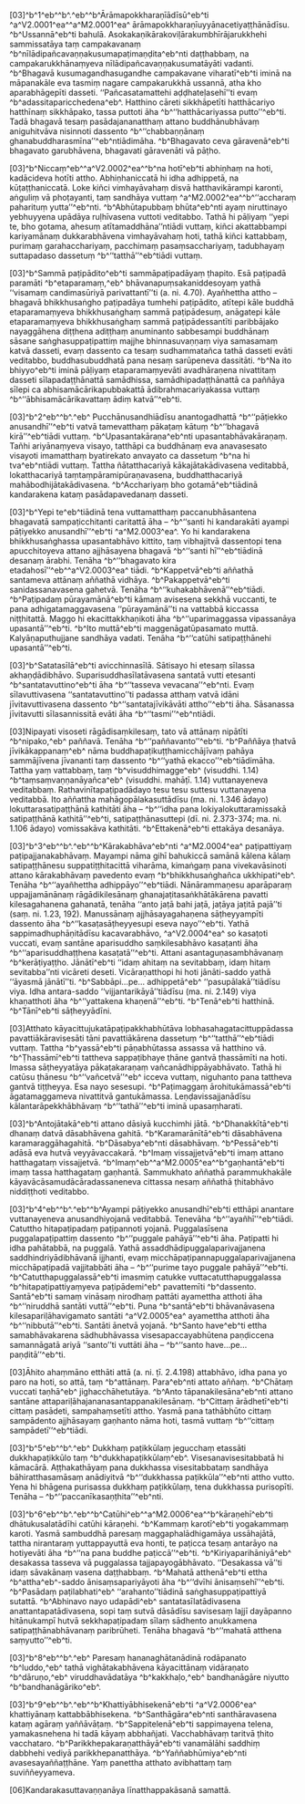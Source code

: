 [03]^b^1^eb^^b^.^eb^^b^Ārāmapokkharaṇīādīsū^eb^ti ^a^V2.0001^ea^^a^M2.0001^ea^ ārāmapokkharaṇīuyyānacetiyaṭṭhānādīsu. ^b^Ussannā^eb^ti bahulā. Asokakaṇikārakoviḷārakumbhīrājarukkhehi sammissatāya taṃ campakavanaṃ ^b^nīlādipañcavaṇṇakusumapaṭimaṇḍita^eb^nti daṭṭhabbaṃ, na campakarukkhānaṃyeva nīlādipañcavaṇṇakusumatāyāti vadanti. ^b^Bhagavā kusumagandhasugandhe campakavane viharatī^eb^ti iminā na māpanakāle eva tasmiṃ nagare campakarukkhā ussannā, atha kho aparabhāgepīti dasseti. ‘‘Pañcasatamattehi aḍḍhateḷasehī’’ti evaṃ ^b^adassitaparicchedena^eb^. Hatthino cāreti sikkhāpetīti hatthācariyo hatthīnaṃ sikkhāpako, tassa puttoti āha ^b^‘‘hatthācariyassa putto’’^eb^ti. Tadā bhagavā tesaṃ pasādajananatthaṃ attano buddhānubhāvaṃ aniguhitvāva nisinnoti dassento ^b^‘‘chabbaṇṇānaṃ ghanabuddharasmīna’’^eb^ntiādimāha. ^b^Bhagavato ceva gāravenā^eb^ti bhagavato garubhāvena, bhagavati gāravenāti vā pāṭho.

[03]^b^Niccaṃ^eb^^a^V2.0002^ea^^b^na hotī^eb^ti abhiṇhaṃ na hoti, kadācideva hotīti attho. Abhiṇhaniccatā hi idha adhippetā, na kūṭaṭṭhaniccatā. Loke kiñci vimhayāvahaṃ disvā hatthavikārampi karonti, aṅguliṃ vā phoṭayanti, taṃ sandhāya vuttaṃ ^a^M2.0002^ea^^b^‘‘accharaṃ paharituṃ yutta’’^eb^nti. ^b^Abhūtapubbaṃ bhūta^eb^nti ayaṃ niruttinayo yebhuyyena upādāya ruḷhīvasena vuttoti veditabbo. Tathā hi pāḷiyaṃ ‘‘yepi te, bho gotama, ahesuṃ atītamaddhāna’’ntiādi vuttaṃ, kiñci akattabbampi kariyamānaṃ dukkarabhāvena vimhayāvahaṃ hoti, tathā kiñci kattabbaṃ, purimaṃ garahacchariyaṃ, pacchimaṃ pasaṃsacchariyaṃ, tadubhayaṃ suttapadaso dassetuṃ ^b^‘‘tatthā’’^eb^tiādi vuttaṃ.

[03]^b^Sammā paṭipādito^eb^ti sammāpaṭipadāyaṃ ṭhapito. Esā paṭipadā paramāti ^b^etaparamaṃ,^eb^ bhāvanapuṃsakaniddesoyaṃ yathā ‘‘visamaṃ candimasūriyā parivattantī’’ti (a. ni. 4.70). Ayañhettha attho – bhagavā bhikkhusaṅgho paṭipadāya tumhehi paṭipādito, atītepi kāle buddhā etaparamaṃyeva bhikkhusaṅghaṃ sammā paṭipādesuṃ, anāgatepi kāle etaparamaṃyeva bhikkhusaṅghaṃ sammā paṭipādessantīti paribbājako nayaggāhena diṭṭhena adiṭṭhaṃ anuminanto sabbesampi buddhānaṃ sāsane saṅghasuppaṭipattiṃ majjhe bhinnasuvaṇṇaṃ viya samasamaṃ katvā dasseti, evaṃ dassento ca tesaṃ sudhammatañca tathā dasseti evāti veditabbo, buddhasubuddhatā pana nesaṃ sarūpeneva dassitāti. ^b^Na ito bhiyyo^eb^ti iminā pāḷiyaṃ etaparamaṃyevāti avadhāraṇena nivattitaṃ dasseti sīlapadaṭṭhānattā samādhissa, samādhipadaṭṭhānattā ca paññāya sīlepi ca abhisamācārikapubbakattā ādibrahmacariyakassa vuttaṃ ^b^‘‘ābhisamācārikavattaṃ ādiṃ katvā’’^eb^ti.

[03]^b^2^eb^^b^.^eb^ Pucchānusandhiādīsu anantogadhattā ^b^‘‘pāṭiekko anusandhī’’^eb^ti vatvā tamevatthaṃ pākaṭaṃ kātuṃ ^b^‘‘bhagavā kirā’’^eb^tiādi vuttaṃ. ^b^Upasantakāraṇa^eb^nti upasantabhāvakāraṇaṃ. Tañhi ariyānaṃyeva visayo, tatthāpi ca buddhānaṃ eva anavasesato visayoti imamatthaṃ byatirekato anvayato ca dassetuṃ ^b^na hi tva^eb^ntiādi vuttaṃ. Tattha ñātatthacariyā kākajātakādivasena veditabbā, lokatthacariyā taṃtaṃpāramipūraṇavasena, buddhatthacariyā mahābodhijātakādivasena. ^b^Acchariyaṃ bho gotamā^eb^tiādinā kandarakena kataṃ pasādapavedanaṃ dasseti.

[03]^b^Yepi te^eb^tiādinā tena vuttamatthaṃ paccanubhāsantena bhagavatā sampaṭicchitanti caritattā āha – ^b^‘‘santi hi kandarakāti ayampi pāṭiyekko anusandhī’’^eb^ti ^a^M2.0003^ea^. Yo hi kandarakena bhikkhusaṅghassa upasantabhāvo kittito, taṃ vibhajitvā dassentopi tena apucchitoyeva attano ajjhāsayena bhagavā ^b^‘‘santi hī’’^eb^tiādinā desanaṃ ārabhi. Tenāha ^b^‘‘bhagavato kira etadahosī’’^eb^^a^V2.0003^ea^ tiādi. ^b^Kappetvā^eb^ti aññathā santameva attānaṃ aññathā vidhāya. ^b^Pakappetvā^eb^ti sanidassanavasena gahetvā. Tenāha ^b^‘‘kuhakabhāvenā’’^eb^tiādi. ^b^Paṭipadaṃ pūrayamānā^eb^ti kāmaṃ avisesena sekkhā vuccanti, te pana adhigatamaggavasena ‘‘pūrayamānā’’ti na vattabbā kiccassa niṭṭhitattā. Maggo hi ekacittakkhaṇikoti āha ^b^‘‘uparimaggassa vipassanāya upasantā’’^eb^ti. ^b^Ito muttā^eb^ti maggenāgatūpasamato muttā. Kalyāṇaputhujjane sandhāya vadati. Tenāha ^b^‘‘catūhi satipaṭṭhānehi upasantā’’^eb^ti.

[03]^b^Satatasīlā^eb^ti avicchinnasīlā. Sātisayo hi etesaṃ sīlassa akhaṇḍādibhāvo. Suparisuddhasīlatāvasena santatā vutti etesanti ^b^santatavuttino^eb^ti āha ^b^‘‘tasseva vevacana’’^eb^nti. Evaṃ sīlavuttivasena ‘‘santatavuttino’’ti padassa atthaṃ vatvā idāni jīvitavuttivasena dassento ^b^‘‘santatajīvikāvāti attho’’^eb^ti āha. Sāsanassa jīvitavutti sīlasannissitā evāti āha ^b^‘‘tasmi’’^eb^ntiādi.

[03]Nipayati visoseti rāgādisaṃkilesaṃ, tato vā attānaṃ nipātīti ^b^nipako,^eb^ paññavā. Tenāha ^b^‘‘paññavanto’’^eb^ti. ^b^Paññāya ṭhatvā jīvikākappanaṃ^eb^ nāma buddhapaṭikuṭṭhamicchājīvaṃ pahāya sammājīvena jīvananti taṃ dassento ^b^‘‘yathā ekacco’’^eb^tiādimāha. Tattha yaṃ vattabbaṃ, taṃ ^b^visuddhimagge^eb^ (visuddhi. 1.14) ^b^taṃsaṃvaṇṇanāyañca^eb^ (visuddhi. mahāṭī. 1.14) vuttanayeneva veditabbaṃ. Rathavinītapaṭipadādayo tesu tesu suttesu vuttanayena veditabbā. Ito aññattha mahāgopālakasuttādīsu (ma. ni. 1.346 ādayo) lokuttarasatipaṭṭhānā kathitāti āha – ^b^‘‘idha pana lokiyalokuttaramissakā satipaṭṭhānā kathitā’’^eb^ti, satipaṭṭhānasuttepi (dī. ni. 2.373-374; ma. ni. 1.106 ādayo) vomissakāva kathitāti. ^b^Ettakenā^eb^ti ettakāya desanāya.

[03]^b^3^eb^^b^.^eb^^b^Kārakabhāva^eb^nti ^a^M2.0004^ea^ paṭipattiyaṃ paṭipajjanakabhāvaṃ. Mayampi nāma gihī bahukiccā samānā kālena kālaṃ satipaṭṭhānesu suppatiṭṭhitacittā viharāma, kimaṅgaṃ pana vivekavāsinoti attano kārakabhāvaṃ pavedento evaṃ ^b^bhikkhusaṅghañca ukkhipati^eb^. Tenāha ^b^‘‘ayañhettha adhippāyo’’^eb^tiādi. Nānārammaṇesu aparāparaṃ uppajjamānānaṃ rāgādikilesānaṃ ghanajaṭitasaṅkhātākārena pavatti kilesagahanena gahanatā, tenāha ‘‘anto jaṭā bahi jaṭā, jaṭāya jaṭitā pajā’’ti (saṃ. ni. 1.23, 192). Manussānaṃ ajjhāsayagahaṇena sāṭheyyampīti dassento āha ^b^‘‘kasaṭasāṭheyyesupi eseva nayo’’^eb^ti. Yathā sappimadhuphāṇitādīsu kacavarabhāvo, ^a^V2.0004^ea^ so kasaṭoti vuccati, evaṃ santāne aparisuddho saṃkilesabhāvo kasaṭanti āha ^b^‘‘aparisuddhaṭṭhena kasaṭatā’’^eb^ti. Attani asantaguṇasambhāvanaṃ ^b^kerāṭiyaṭṭho. Jānātī^eb^ti ‘‘idaṃ ahitaṃ na sevitabbaṃ, idaṃ hitaṃ sevitabba’’nti vicāreti deseti. Vicāraṇatthopi hi hoti jānāti-saddo yathā ‘‘āyasmā jānātī’’ti. ^b^Sabbāpi…pe… adhippetā^eb^ ‘‘pasupālakā’’tiādīsu viya. Idha antara-saddo ‘‘vijjantarikāyā’’tiādīsu (ma. ni. 2.149) viya khaṇatthoti āha ^b^‘‘yattakena khaṇenā’’^eb^ti. ^b^Tenā^eb^ti hatthinā. ^b^Tānī^eb^ti sāṭheyyādīni.

[03]Atthato kāyacittujukatāpaṭipakkhabhūtāva lobhasahagatacittuppādassa pavattiākāravisesāti tāni pavattiākārena dassetuṃ ^b^‘‘tatthā’’^eb^tiādi vuttaṃ. Tattha ^b^yassā^eb^ti pāṇabhūtassa assassa vā hatthino vā. ^b^Ṭhassāmī^eb^ti tattheva sappaṭibhaye ṭhāne gantvā ṭhassāmīti na hoti. Imassa sāṭheyyatāya pākaṭakaraṇaṃ vañcanādhippāyabhāvato. Tathā hi catūsu ṭhānesu ^b^‘‘vañcetvā’’^eb^ icceva vuttaṃ, niguhanto pana tattheva gantvā tiṭṭheyya. Esa nayo sesesupi. ^b^Paṭimaggaṃ ārohitukāmassā^eb^ti āgatamaggameva nivattitvā gantukāmassa. Leṇḍavissajjanādīsu kālantarāpekkhābhāvaṃ ^b^‘‘tathā’’^eb^ti iminā upasaṃharati.

[03]^b^Antojātakā^eb^ti attano dāsiyā kucchimhi jātā. ^b^Dhanakkītā^eb^ti dhanaṃ datvā dāsabhāvena gahitā. ^b^Karamarānītā^eb^ti dāsabhāvena karamaraggāhagahitā. ^b^Dāsabya^eb^nti dāsabhāvaṃ. ^b^Pessā^eb^ti adāsā eva hutvā veyyāvaccakarā. ^b^Imaṃ vissajjetvā^eb^ti imaṃ attano hatthagataṃ vissajjetvā. ^b^Imaṃ^eb^^a^M2.0005^ea^^b^gaṇhantā^eb^ti imaṃ tassa hatthagataṃ gaṇhantā. Sammukhato aññathā parammukhakāle kāyavācāsamudācāradassaneneva cittassa nesaṃ aññathā ṭhitabhāvo niddiṭṭhoti veditabbo.

[03]^b^4^eb^^b^.^eb^^b^Ayampi pāṭiyekko anusandhī^eb^ti etthāpi anantare vuttanayeneva anusandhiyojanā veditabbā. Tenevāha ^b^‘‘ayañhī’’^eb^tiādi. Catuttho hitapaṭipadaṃ paṭipannoti yojanā. Puggalasīsena puggalapaṭipattiṃ dassento ^b^‘‘puggale pahāyā’’^eb^ti āha. Paṭipatti hi idha pahātabbā, na puggalā. Yathā assaddhādipuggalaparivajjanena saddhindriyādibhāvanā ijjhanti, evaṃ micchāpaṭipannapuggalaparivajjanena micchāpaṭipadā vajjitabbāti āha – ^b^‘‘purime tayo puggale pahāyā’’^eb^ti. ^b^Catutthapuggalassā^eb^ti imasmiṃ catukke vuttacatutthapuggalassa ^b^hitapaṭipattiyaṃyeva paṭipādemi^eb^ pavattemīti ^b^dassento. Santā^eb^ti samaṃ vināsaṃ nirodhaṃ pattāti ayamettha atthoti āha ^b^‘‘niruddhā santāti vuttā’’^eb^ti. Puna ^b^santā^eb^ti bhāvanāvasena kilesapariḷāhavigamato santāti ^a^V2.0005^ea^ ayamettha atthoti āha ^b^‘‘nibbutā’’^eb^ti. Santāti ānetvā yojanā. ^b^Santo have^eb^ti ettha samabhāvakarena sādhubhāvassa visesapaccayabhūtena paṇḍiccena samannāgatā ariyā ‘‘santo’’ti vuttāti āha – ^b^‘‘santo have…pe… paṇḍitā’’^eb^ti.

[03]Āhito ahaṃmāno etthāti attā (a. ni. ṭī. 2.4.198) attabhāvo, idha pana yo paro na hoti, so attā, taṃ ^b^attānaṃ. Para^eb^nti attato aññaṃ. ^b^Chātaṃ vuccati taṇhā^eb^ jighacchāhetutāya. ^b^Anto tāpanakilesāna^eb^nti attano santāne attapariḷāhajananasantappanakilesānaṃ. ^b^Cittaṃ ārādhetī^eb^ti cittaṃ pasādeti, sampahaṃsetīti attho. Yasmā pana tathābhūto cittaṃ sampādento ajjhāsayaṃ gaṇhanto nāma hoti, tasmā vuttaṃ ^b^‘‘cittaṃ sampādetī’’^eb^tiādi.

[03]^b^5^eb^^b^.^eb^ Dukkhaṃ paṭikkūlaṃ jegucchaṃ etassāti dukkhapaṭikkūlo taṃ ^b^dukkhapaṭikkūlaṃ^eb^. Visesanavisesitabbatā hi kāmacārā. Aṭṭhakathāyaṃ pana dukkhassa visesitabbataṃ sandhāya bāhiratthasamāsaṃ anādiyitvā ^b^‘‘dukkhassa paṭikkūla’’^eb^nti attho vutto. Yena hi bhāgena purisassa dukkhaṃ paṭikkūlaṃ, tena dukkhassa purisopīti. Tenāha – ^b^‘‘paccanīkasaṇṭhita’’^eb^nti.

[03]^b^6^eb^^b^.^eb^^b^Catūhi^eb^^a^M2.0006^ea^^b^kāraṇehī^eb^ti dhātukusalatādīhi catūhi kāraṇehi. ^b^Kammaṃ karotī^eb^ti yogakammaṃ karoti. Yasmā sambuddhā paresaṃ maggaphalādhigamāya ussāhajātā, tattha nirantaraṃ yuttappayuttā eva honti, te paṭicca tesaṃ antarāyo na hotiyevāti āha ^b^‘‘na pana buddhe paṭiccā’’^eb^ti. ^b^Kiriyaparihāniyā^eb^ desakassa tasseva vā puggalassa tajjapayogābhāvato. ‘‘Desakassa vā’’ti idaṃ sāvakānaṃ vasena daṭṭhabbaṃ. ^b^Mahatā atthenā^eb^ti ettha ^b^attha^eb^-saddo ānisaṃsapariyāyoti āha ^b^‘‘dvīhi ānisaṃsehī’’^eb^ti. ^b^Pasādaṃ paṭilabhati^eb^ ‘‘arahanto’’tiādinā saṅghasuppaṭipattiyā sutattā. ^b^Abhinavo nayo udapādi^eb^ santatasīlatādivasena anattantapatādivasena, sopi taṃ sutvā dāsādīsu savisesaṃ lajjī dayāpanno hitānukampī hutvā sekkhapaṭipadaṃ sīlaṃ sādhento anukkamena satipaṭṭhānabhāvanaṃ paribrūheti. Tenāha bhagavā ^b^‘‘mahatā atthena saṃyutto’’^eb^ti.

[03]^b^8^eb^^b^.^eb^ Paresaṃ hananaghātanādinā rodāpanato ^b^luddo,^eb^ tathā vighātakabhāvena kāyacittānaṃ vidāraṇato ^b^dāruṇo,^eb^ viruddhavādatāya ^b^kakkhaḷo,^eb^ bandhanāgāre niyutto ^b^bandhanāgāriko^eb^.

[03]^b^9^eb^^b^.^eb^^b^Khattiyābhisekenā^eb^ti ^a^V2.0006^ea^ khattiyānaṃ kattabbābhisekena. ^b^Santhāgāra^eb^nti santhāravasena kataṃ agāraṃ yaññāvāṭaṃ. ^b^Sappitelenā^eb^ti sappimayena telena, yamakasnehena hi tadā kāyaṃ abbhañjati. Vacchabhāvaṃ taritvā ṭhito vacchataro. ^b^Parikkhepakaraṇatthāyā^eb^ti vanamālāhi saddhiṃ dabbhehi vediyā parikkhepanatthāya. ^b^Yaññabhūmiya^eb^nti avasesayaññaṭṭhāne. Yaṃ panettha atthato avibhattaṃ taṃ suviññeyyameva.

[06]Kandarakasuttavaṇṇanāya līnatthappakāsanā samattā.